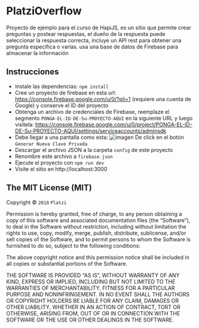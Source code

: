 # PlatziOverflow

Proyecto de ejemplo para el curso de HapiJS, es un sitio que permite crear preguntas y postear respuestas, el dueño de la respuesta puede seleccionar la respuesta correcta, incluye un API rest para obtener una pregunta especifica o varias. usa una base de datos de Firebase para almacenar la información

## Instrucciones

- Instale las dependencias: `npm install`
- Cree un proyecto de firebase en esta url: https://console.firebase.google.com/u/0/?pli=1 (requiere una cuenta de Google) y conserve el ID del proyecto
- Obtenga un archivo de credenciales de Firebase, reemplaze el segmento `PONGA-EL-ID-DE-Su-PROYECTO-AQUI` en la siguiente URL y luego visitela: https://console.firebase.google.com/u/0/project/PONGA-EL-ID-DE-Su-PROYECTO-AQUI/settings/serviceaccounts/adminsdk
- Debe llegar a una pantalla como esta: ![imagen](https://cldup.com/jac5uhQ-J6-3000x3000.png)
  De click en el botón `Generar Nueva Clave Privada`
- Descargar el archivo JSON a la carpeta `config` de este proyecto
- Renombre este archivo a `firebase.json`
- Ejecute el proyecto con `npm run dev`
- Visite el sitio en http://localhost:3000

## The MIT License (MIT)

Copyright © `2018` `Platzi`

Permission is hereby granted, free of charge, to any person
obtaining a copy of this software and associated documentation
files (the “Software”), to deal in the Software without
restriction, including without limitation the rights to use,
copy, modify, merge, publish, distribute, sublicense, and/or sell
copies of the Software, and to permit persons to whom the
Software is furnished to do so, subject to the following
conditions:

The above copyright notice and this permission notice shall be
included in all copies or substantial portions of the Software.

THE SOFTWARE IS PROVIDED “AS IS”, WITHOUT WARRANTY OF ANY KIND,
EXPRESS OR IMPLIED, INCLUDING BUT NOT LIMITED TO THE WARRANTIES
OF MERCHANTABILITY, FITNESS FOR A PARTICULAR PURPOSE AND
NONINFRINGEMENT. IN NO EVENT SHALL THE AUTHORS OR COPYRIGHT
HOLDERS BE LIABLE FOR ANY CLAIM, DAMAGES OR OTHER LIABILITY,
WHETHER IN AN ACTION OF CONTRACT, TORT OR OTHERWISE, ARISING
FROM, OUT OF OR IN CONNECTION WITH THE SOFTWARE OR THE USE OR
OTHER DEALINGS IN THE SOFTWARE.

